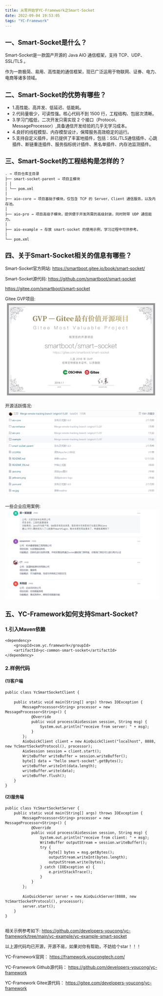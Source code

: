 ```yaml
---
title: 从零开始学YC-Framework之Smart-Socket
date: 2022-09-04 19:53:05
tags: "YC-Framework"
---
```


## 一、Smart-Socket是什么？
Smart-Socket是一款国产开源的 Java AIO 通信框架，支持 TCP、UDP、SSL/TLS 。

作为一款极简、易用、高性能的通信框架，现已广泛运用于物联网、证券、电力、电商等诸多领域。
<!--more-->

## 二、Smart-Socket的优势有哪些？
- 1.高性能、高并发、低延迟、低能耗。
- 2.代码量极少，可读性强。核心代码不到 1500 行，工程结构、包层次清晰。
- 3.学习门槛低，二次开发只需实现 2 个接口（Protocol、MessageProcessor）,具备通信开发经验的几乎无学习成本。
- 4.良好的线程模型、内存模型设计，保障服务高效稳定的运行。
- 5.支持自定义插件，并已提供了丰富地插件，包括：SSL/TLS通信插件、心跳插件、断链重连插件、服务指标统计插件、黑名单插件、内存池监测插件。

## 三、Smart-Socket的工程结构是怎样的？
```
. → 项目仓库主目录
├── smart-socket-parent → 项目主模块
│ │
│ └── pom.xml
│
├── aio-core → 项目基础子模块，仅包含 TCP 的 Server、Client 通信服务，以及内存池。
│
├── aio-pro → 项目高级子模块，提供便于开发所需的高级封装，同时附带 UDP 通信能力。
│
├── aio-example → 存放 smart-socket 的使用示例，学习过程中可供参考。
│
└── pom.xml

```

## 四、关于Smart-Socket相关的信息有哪些？
Smart-Socket官方网站:
https://smartboot.gitee.io/book/smart-socket/

Smart-Socket源代码:
https://github.com/smartboot/smart-socket

https://gitee.com/smartboot/smart-socket

Gitee GVP项目:
![图一](从零开始学YC-Framework之Smart-Socket/01.png)

开源活跃情况:
![图二](从零开始学YC-Framework之Smart-Socket/02.png)

一些企业应用案例:
![图三](从零开始学YC-Framework之Smart-Socket/03.png)



## 五、YC-Framework如何支持Smart-Socket?

### 1.引入Maven依赖
```
<dependency>
    <groupId>com.yc.framework</groupId>
    <artifactId>yc-common-smart-socket</artifactId>
</dependency>

```

### 2.样例代码

#### (1)客户端
```
public class YcSmartSocketClient {

    public static void main(String[] args) throws IOException {
        MessageProcessor<String> processor = new MessageProcessor<String>() {
            @Override
            public void process(AioSession session, String msg) {
                System.out.println("receive from server: " + msg);
            }
        };
        AioQuickClient client = new AioQuickClient("localhost", 8888, new YcSmartSocketProtocol(), processor);
        AioSession session = client.start();
        WriteBuffer writeBuffer = session.writeBuffer();
        byte[] data = "hello smart-socket".getBytes();
        writeBuffer.writeInt(data.length);
        writeBuffer.write(data);
        writeBuffer.flush();
    }
}

```

#### (2)服务端
```
public class YcSmartSocketServer {
    public static void main(String[] args) throws IOException {
        MessageProcessor<String> processor = new MessageProcessor<String>() {
            @Override
            public void process(AioSession session, String msg) {
                System.out.println("receive from client: " + msg);
                WriteBuffer outputStream = session.writeBuffer();
                try {
                    byte[] bytes = msg.getBytes();
                    outputStream.writeInt(bytes.length);
                    outputStream.write(bytes);
                } catch (IOException e) {
                    e.printStackTrace();
                }
            }
        };

        AioQuickServer server = new AioQuickServer(8888, new YcSmartSocketProtocol(), processor);
        server.start();
    }
}


```

相关示例参考如下:
https://github.com/developers-youcong/yc-framework/tree/main/yc-example/yc-example-smart-socket

以上源代码均已开源，开源不易，如果对你有帮助，不妨给个star！！！

YC-Framework官网：
https://framework.youcongtech.com/

YC-Framework Github源代码：
https://github.com/developers-youcong/yc-framework

YC-Framework Gitee源代码：
https://gitee.com/developers-youcong/yc-framework
